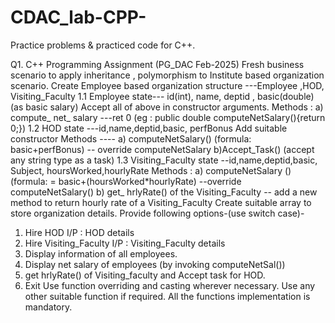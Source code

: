 # CDAC_lab-CPP-
Practice problems &amp; practiced code for C++.

Q1. C++ Programming Assignment (PG_DAC Feb-2025)
Fresh business scenario to apply inheritance , polymorphism to Institute based organization
scenario.
Create Employee based organization structure ---Employee ,HOD, Visiting_Faculty
1.1 Employee state--- id(int), name, deptid , basic(double) (as basic salary)
Accept all of above in constructor arguments.
Methods :
a) compute_ net_ salary ---ret 0
(eg : public double computeNetSalary(){return 0;})
1.2 HOD state ---id,name,deptid,basic, perfBonus
Add suitable constructor
Methods ----
a) computeNetSalary() (formula: basic+perfBonus) -- override computeNetSalary
b)Accept_Task() (accept any string type as a task)
1.3 Visiting_Faculty state --id,name,deptid,basic, Subject, hoursWorked,hourlyRate
Methods :
a) computeNetSalary ()(formula: = basic+(hoursWorked*hourlyRate) --override
computeNetSalary()
b) get_ hrlyRate() of the Visiting_Faculty -- add a new method to return hourly rate of a
Visiting_Faculty
Create suitable array to store organization details.
Provide following options-(use switch case)-
1. Hire HOD
   	I/P : HOD details
2. Hire Visiting_Faculty
  	I/P : Visiting_Faculty details
3. Display information of all employees.
4. Display net salary of employees (by invoking computeNetSal())
5. get  hrlyRate() of Visiting_faculty and Accept task for HOD.
4. Exit
Use function overriding and casting wherever necessary. Use any other suitable function if required. All the functions implementation is mandatory.
